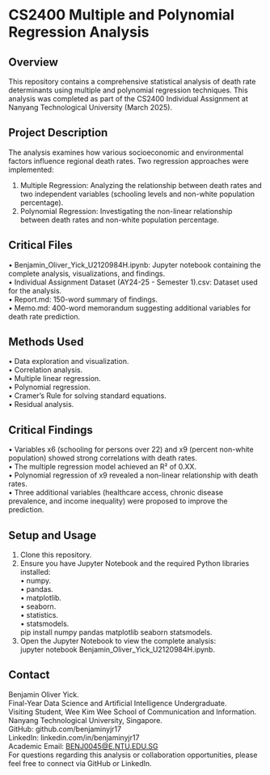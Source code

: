 # CS2400 Multiple and Polynomial Regression Analysis

## Overview
This repository contains a comprehensive statistical analysis of death rate determinants using multiple and polynomial regression techniques.  This analysis was completed as part of the CS2400 Individual Assignment at Nanyang Technological University (March 2025).

## Project Description
The analysis examines how various socioeconomic and environmental factors influence regional death rates.  Two regression approaches were implemented:  
1.	Multiple Regression: Analyzing the relationship between death rates and two independent variables (schooling levels and non-white population percentage).
2.	Polynomial Regression: Investigating the non-linear relationship between death rates and non-white population percentage.

## Critical Files
•   Benjamin_Oliver_Yick_U2120984H.ipynb: Jupyter notebook containing the complete analysis, visualizations, and findings.  
•	Individual Assignment Dataset (AY24-25 - Semester 1).csv: Dataset used for the analysis.  
•	Report.md: 150-word summary of findings.  
•	Memo.md: 400-word memorandum suggesting additional variables for death rate prediction.  

## Methods Used
•	Data exploration and visualization.  
•	Correlation analysis.  
•	Multiple linear regression.  
•	Polynomial regression.  
•	Cramer’s Rule for solving standard equations.  
•	Residual analysis.  

## Critical Findings
•	Variables x6 (schooling for persons over 22) and x9 (percent non-white population) showed strong correlations with death rates.  
•	The multiple regression model achieved an R² of 0.XX.  
•	Polynomial regression of x9 revealed a non-linear relationship with death rates.  
•	Three additional variables (healthcare access, chronic disease prevalence, and income inequality) were proposed to improve the prediction.  

## Setup and Usage
1.	Clone this repository.  
2.	Ensure you have Jupyter Notebook and the required Python libraries installed:  
•	numpy.  
•	pandas.  
•	matplotlib.  
•	seaborn.  
•	statistics.  
•	statsmodels.  
pip install numpy pandas matplotlib seaborn statsmodels.    
3.	Open the Jupyter Notebook to view the complete analysis:  
jupyter notebook Benjamin_Oliver_Yick_U2120984H.ipynb.   

## Contact
Benjamin Oliver Yick.  
Final-Year Data Science and Artificial Intelligence Undergraduate.  
Visiting Student, Wee Kim Wee School of Communication and Information.  
Nanyang Technological University, Singapore.  
GitHub: github.com/benjaminyjr17  
LinkedIn: linkedin.com/in/benjaminyjr17  
Academic Email: BENJ0045@E.NTU.EDU.SG  
For questions regarding this analysis or collaboration opportunities, please feel free to connect via GitHub or LinkedIn.  